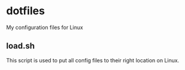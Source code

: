 dotfiles
========

My configuration files for Linux

## load.sh

This script is used to put all config files to their right location on Linux.
